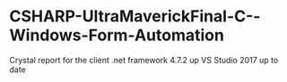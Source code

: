 # CSHARP-UltraMaverickFinal-C--Windows-Form-Automation



Crystal report for the client
.net framework 4.7.2 up
VS Studio 2017 up to date
